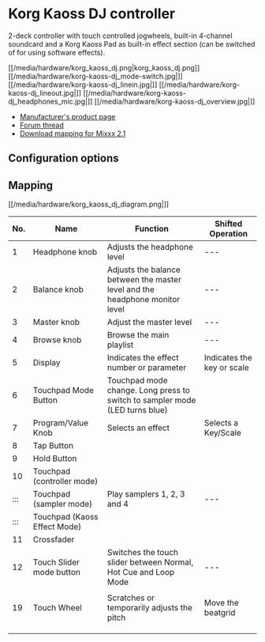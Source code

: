 # Korg Kaoss DJ controller

2-deck controller with touch controlled jogwheels, built-in 4-channel
soundcard and a Korg Kaoss Pad as built-in effect section (can be
switched of for using software effects).

[[/media/hardware/korg_kaoss_dj.png|korg\_kaoss\_dj.png]]
[[/media/hardware/korg-kaoss-dj_mode-switch.jpg|]]
[[/media/hardware/korg-kaoss-dj_linein.jpg|]]
[[/media/hardware/korg-kaoss-dj_lineout.jpg|]]
[[/media/hardware/korg-kaoss-dj_headphones_mic.jpg|]]
[[/media/hardware/korg-kaoss-dj_overview.jpg|]]

  - [Manufacturer's product
    page](http://www.korg.com/uk/products/dj/kaoss_dj/)
  - [Forum
    thread](https://www.mixxx.org/forums/viewtopic.php?f=7&t=8479)
  - [Download mapping for
    Mixxx 2.1](https://www.mixxx.org/forums/viewtopic.php?f=7&t=8479&sid=ab4dc81e20ea737dd318d1b478fbb8ec&start=10#p33220)

## Configuration options

## Mapping

[[/media/hardware/korg_kaoss_dj_diagram.png|]]

| No. | Name                         | Function                                                                     | Shifted Operation          |
| --- | ---------------------------- | ---------------------------------------------------------------------------- | -------------------------- |
| 1   | Headphone knob               | Adjusts the headphone level                                                  | \---                       |
| 2   | Balance knob                 | Adjusts the balance between the master level and the headphone monitor level | \---                       |
| 3   | Master knob                  | Adjust the master level                                                      | \---                       |
| 4   | Browse knob                  | Browse the main playlist                                                     | \---                       |
| 5   | Display                      | Indicates the effect number or parameter                                     | Indicates the key or scale |
| 6   | Touchpad Mode Button         | Touchpad mode change. Long press to switch to sampler mode (LED turns blue)  |                            |
| 7   | Program/Value Knob           | Selects an effect                                                            | Selects a Key/Scale        |
| 8   | Tap Button                   |                                                                              |                            |
| 9   | Hold Button                  |                                                                              |                            |
| 10  | Touchpad (controller mode)   |                                                                              |                            |
| ::: | Touchpad (sampler mode)      | Play samplers 1, 2, 3 and 4                                                  | \---                       |
| ::: | Touchpad (Kaoss Effect Mode) |                                                                              |                            |
| 11  | Crossfader                   |                                                                              |                            |
| 12  | Touch Slider mode button     | Switches the touch slider between Normal, Hot Cue and Loop Mode              | \---                       |
|     |                              |                                                                              |                            |
| 19  | Touch Wheel                  | Scratches or temporarily adjusts the pitch                                   | Move the beatgrid          |
|     |                              |                                                                              |                            |
|     |                              |                                                                              |                            |
|     |                              |                                                                              |                            |
